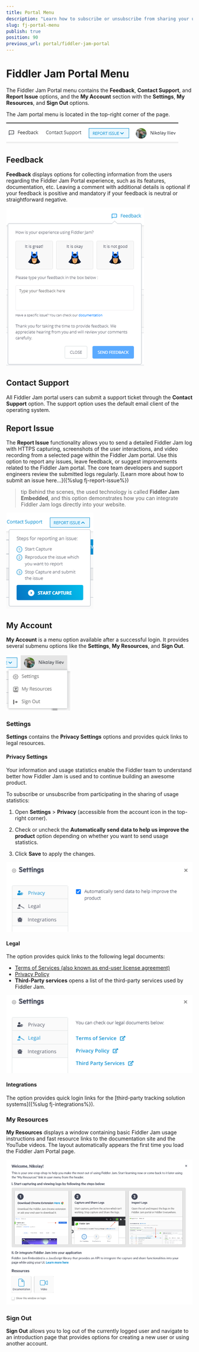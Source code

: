```yaml
---
title: Portal Menu
description: "Learn how to subscribe or unsubscribe from sharing your user statistics, find fast resource links, and sign out of your current Fiddler Jam Portal account."
slug: fj-portal-menu
publish: true
position: 90
previous_url: portal/fiddler-jam-portal
---
```


# Fiddler Jam Portal Menu

The Fiddler Jam Portal menu contains the **Feedback**, **Contact Support**, and **Report Issue** options, and the **My Account** section with the **Settings**, **My Resources**, and **Sign Out** options.

The Jam portal menu is located in the top-right corner of the page.

![Portal menu options](../images/portal/menu/menu-all.png)


## Feedback

**Feedback** displays options for collecting information from the users regarding the Fiddler Jam Portal experience, such as its features, documentation, etc. Leaving a comment with additional details is optional if your feedback is positive and mandatory if your feedback is neutral or straightforward negative.

![Feedback option](../images/portal/menu/menu-feedback.png)

## Contact Support

All Fiddler Jam portal users can submit a support ticket through the **Contact Support** option. The support option uses the default email client of the operating system.

## Report Issue

The **Report Issue** functionality allows you to send a detailed Fiddler Jam log with HTTPS capturing, screenshots of the user interactions, and video recording from a selected page within the Fiddler Jam portal. Use this option to report any issues, leave feedback, or suggest improvements related to the Fiddler Jam portal. The core team developers and support engineers review the submitted logs regularly. [Learn more about how to submit an issue here...]({%slug fj-report-issue%})

>tip Behind the scenes, the used technology is called **Fiddler Jam Embedded**, and this option demonstrates how you can integrate Fiddler Jam logs directly into your website. 

![Report Issue](../images/portal/menu/menu-report-issue.png)


## My Account

**My Account** is a menu option available after a successful login. It provides several submenu options like the **Settings**, **My Resources**, and **Sign Out**.

![My Account submenu](../images/portal/menu/menu-my-acc-all.png)

### Settings 

**Settings** contains the **Privacy Settings** options and provides quick links to legal resources.     

#### Privacy Settings

Your information and usage statistics enable the Fiddler team to understand better how Fiddler Jam is used and to continue building an awesome product.

To subscribe or unsubscribe from participating in the sharing of usage statistics:

1. Open **Settings** > **Privacy** (accessible from the account icon in the top-right corner).

1. Check or uncheck the __Automatically send data to help us improve the product__ option depending on whether you want to send usage statistics.

1. Click __Save__ to apply the changes.

![Privacy settings](../images/portal/menu/menu-privacy.png)

#### Legal

The option provides quick links to the following legal documents:

- [Terms of Services (also known as end-user license agreement)](https://www.telerik.com/purchase/license-agreement/fiddler-jam)
- [Privacy Policy](https://www.progress.com/legal/privacy-policy)
- **Third-Party services** opens a list of the third-party services used by Fiddler Jam.

![Legal links](../images/portal/menu/menu-legal.png)

#### Integrations

The option provides quick login links for the [third-party tracking solution systems]({%slug fj-integrations%}).


### My Resources

**My Resources** displays a window containing basic Fiddler Jam usage instructions and fast resource links to the documentation site and the YouTube videos. The layout automatically appears the first time you load the Fiddler Jam Portal page.

![My Resources screen](../images/portal/menu/my-resources.png)

### Sign Out

**Sign Out** allows you to log out of the currently logged user and navigate to an introduction page that provides options for creating a new user or using another account.
